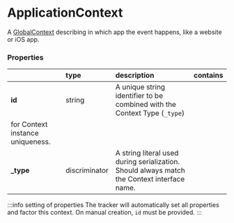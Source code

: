 # ApplicationContext

A [GlobalContext](/taxonomy/reference/global-contexts/overview.md) describing in which app the event happens, like a website or iOS app.

### Properties

|           | type          | description                                                                                                 | contains |
|:----------|:--------------|:------------------------------------------------------------------------------------------------------------|:---------|
| **id**    | string        | A unique string identifier to be combined with the Context Type (`_type`) 
for Context instance uniqueness. |          |
| **_type** | discriminator | A string literal used during serialization. Should always match the Context interface name.                 |          |

:::info setting of properties
The tracker will automatically set all properties and factor this context. On manual creation, `id` must be provided.
:::
